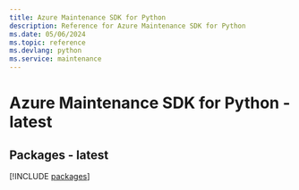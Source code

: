 ```yaml
---
title: Azure Maintenance SDK for Python
description: Reference for Azure Maintenance SDK for Python
ms.date: 05/06/2024
ms.topic: reference
ms.devlang: python
ms.service: maintenance
---
```

# Azure Maintenance SDK for Python - latest
## Packages - latest
[!INCLUDE [packages](maintenance-index.md)]